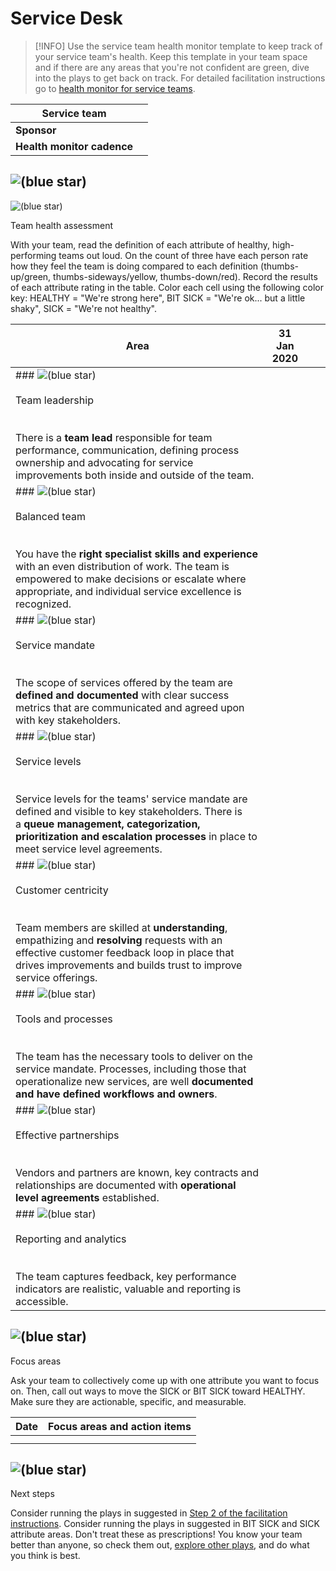 # Service Desk

> [!INFO]
> Use the service team health monitor template to keep track of your service team's health. Keep this template in your team space and if there are any areas that you're not confident are green, dive into the plays to get back on track. For detailed facilitation instructions go to [health monitor for service teams](https://www.atlassian.com/team-playbook/health-monitor/service-teams).

| **Service team** |     |
| --- | --- |
| **Sponsor** |     |
| **Health monitor cadence** |     |

## ![(blue star)](https://2cu.atlassian.net/wiki/s/1732347312/6452/9ec310e9ed617fde640b4372fb0e11f5501675fa/_/images/icons/emoticons/72/1f469-200d-2695-fe0f.png)

 ![(blue star)](https://2cu.atlassian.net/wiki/s/1732347312/6452/9ec310e9ed617fde640b4372fb0e11f5501675fa/_/images/icons/emoticons/72/1f468-200d-2695-fe0f.png)

 Team health assessment

With your team, read the definition of each attribute of healthy, high-performing teams out loud. On the count of three have each person rate how they feel the team is doing compared to each definition (thumbs-up/green, thumbs-sideways/yellow, thumbs-down/red). Record the results of each attribute rating in the table. Color each cell using the following color key: HEALTHY = "We're strong here", BIT SICK = "We're ok... but a little shaky", SICK = "We're not healthy".

| **Area** | 31 Jan 2020 |     |     |
| --- | --- | --- | --- |
| ### ![(blue star)](https://2cu.atlassian.net/wiki/s/1732347312/6452/9ec310e9ed617fde640b4372fb0e11f5501675fa/_/images/icons/emoticons/72/1f44c.png)<br><br> Team leadership<br><br>  <br>There is a **team lead** responsible for team performance, communication, defining process ownership and advocating for service improvements both inside and outside of the team. |     |     |     |
| ### ![(blue star)](https://2cu.atlassian.net/wiki/s/1732347312/6452/9ec310e9ed617fde640b4372fb0e11f5501675fa/_/images/icons/emoticons/72/2696.png)<br><br> Balanced team<br><br>  <br>You have the **right specialist skills and experience** with an even distribution of work. The team is empowered to make decisions or escalate where appropriate, and individual service excellence is recognized. |     |     |     |
| ### ![(blue star)](https://2cu.atlassian.net/wiki/s/1732347312/6452/9ec310e9ed617fde640b4372fb0e11f5501675fa/_/images/icons/emoticons/72/1f4ca.png)<br><br> Service mandate<br><br>  <br>The scope of services offered by the team are **defined and documented** with clear success metrics that are communicated and agreed upon with key stakeholders. |     |     |     |
| ### ![(blue star)](https://2cu.atlassian.net/wiki/s/1732347312/6452/9ec310e9ed617fde640b4372fb0e11f5501675fa/_/images/icons/emoticons/72/1f39b.png)<br><br> Service levels<br><br>  <br>Service levels for the teams' service mandate are defined and visible to key stakeholders. There is a **queue management, categorization, prioritization and escalation processes** in place to meet service level agreements. |     |     |     |
| ### ![(blue star)](https://2cu.atlassian.net/wiki/s/1732347312/6452/9ec310e9ed617fde640b4372fb0e11f5501675fa/_/images/icons/emoticons/72/1f970.png)<br><br> Customer centricity<br><br>  <br>Team members are skilled at **understanding**, empathizing and **resolving** requests with an effective customer feedback loop in place that drives improvements and builds trust to improve service offerings. |     |     |     |
| ### ![(blue star)](https://2cu.atlassian.net/wiki/s/1732347312/6452/9ec310e9ed617fde640b4372fb0e11f5501675fa/_/images/icons/emoticons/72/1f9f0.png)<br><br> Tools and processes<br><br>  <br>The team has the necessary tools to deliver on the service mandate. Processes, including those that operationalize new services, are well **documented and have defined workflows and owners**. |     |     |     |
| ### ![(blue star)](https://2cu.atlassian.net/wiki/s/1732347312/6452/9ec310e9ed617fde640b4372fb0e11f5501675fa/_/images/icons/emoticons/72/1f91d.png)<br><br> Effective partnerships<br><br>  <br>Vendors and partners are known, key contracts and relationships are documented with **operational level agreements** established. |     |     |     |
| ### ![(blue star)](https://2cu.atlassian.net/wiki/s/1732347312/6452/9ec310e9ed617fde640b4372fb0e11f5501675fa/_/images/icons/emoticons/72/1f4e2.png)<br><br> Reporting and analytics<br><br>  <br>The team captures feedback, key performance indicators are realistic, valuable and reporting is accessible. |     |     |     |

## ![(blue star)](https://2cu.atlassian.net/wiki/s/1732347312/6452/9ec310e9ed617fde640b4372fb0e11f5501675fa/_/images/icons/emoticons/72/1f3af.png)

 Focus areas

Ask your team to collectively come up with one attribute you want to focus on. Then, call out ways to move the SICK or BIT SICK toward HEALTHY. Make sure they are actionable, specific, and measurable.

| **Date** | **Focus areas and action items** |
| --- | --- |
|     |     |
|     |     |

## ![(blue star)](https://2cu.atlassian.net/wiki/s/1732347312/6452/9ec310e9ed617fde640b4372fb0e11f5501675fa/_/images/icons/emoticons/72/1f339.png)

 Next steps

Consider running the plays in suggested in [Step 2 of the facilitation instructions](https://www.atlassian.com/team-playbook/health-monitor/service-teams). Consider running the plays in suggested in BIT SICK and SICK attribute areas. Don't treat these as prescriptions! You know your team better than anyone, so check them out, [explore other plays](https://www.atlassian.com/team-playbook/plays.html), and do what you think is best.